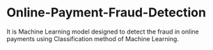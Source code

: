 # Online-Payment-Fraud-Detection
It is Machine Learning model designed to detect the fraud in online payments using Classification method of Machine Learning.
